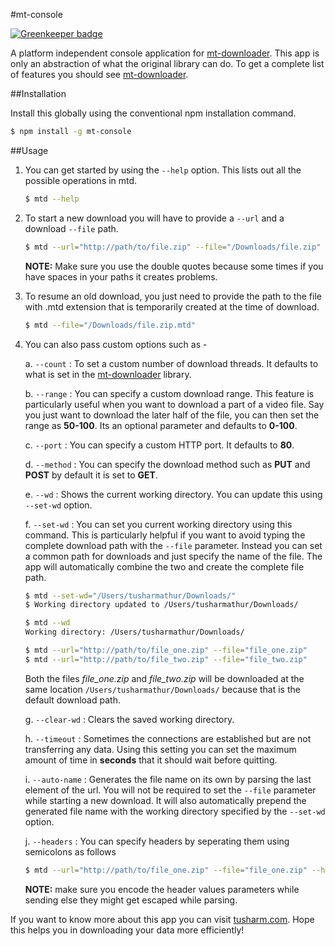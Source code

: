 #mt-console

[![Greenkeeper badge](https://badges.greenkeeper.io/tusharmath/mtd-console.svg)](https://greenkeeper.io/)

A platform independent console application for [mt-downloader](https://github.com/tusharmath/Multi-threaded-downloader). This app is only an abstraction of what the original library can do. To get a complete list of features you should see [mt-downloader](https://github.com/tusharmath/Multi-threaded-downloader).

##Installation

Install this globally using the conventional npm installation command.

```bash
$ npm install -g mt-console
```

##Usage

1. You can get started by using the ```--help``` option. This lists out all the possible operations in mtd.

    ```bash
    $ mtd --help
    ```

2. To start a new download you will have to provide a ```--url``` and a download ```--file``` path.

    ```bash
    $ mtd --url="http://path/to/file.zip" --file="/Downloads/file.zip"
    ```

    **NOTE:** Make sure you use the double quotes because some times if you have spaces in your paths it creates problems.

3. To resume an old download, you just need to provide the path to the file with .mtd extension that is temporarily created at the time of download.

    ```bash
    $ mtd --file="/Downloads/file.zip.mtd"
    ```

4. You can also pass custom options such as -

    a. ```--count``` : To set a custom number of download threads. It defaults to what is set in the [mt-downloader](https://github.com/tusharmath/Multi-threaded-downloader) library.

    b. ```--range``` : You can specify a custom download range. This feature is particularly useful when you want to download a part of a video file. Say you just want to download the later half of the file, you can then set the range as **50-100**. Its an optional parameter and defaults to **0-100**.

    c. ```--port``` : You can specify a custom HTTP port. It defaults to **80**.

    d. ```--method``` : You can specify the download method such as **PUT** and **POST** by default it is set to **GET**.

    e. ```--wd``` : Shows the current working directory. You can update this using ```--set-wd``` option.

    f. ```--set-wd``` : You can set you current working directory using this command. This is particularly helpful if you want to avoid typing the complete download path with the ```--file``` parameter. Instead you can set a common path for downloads and just specify the name of the file. The app will automatically combine the two and create the complete file path.

    ```bash
    $ mtd --set-wd="/Users/tusharmathur/Downloads/"
    $ Working directory updated to /Users/tusharmathur/Downloads/

    $ mtd --wd
    Working directory: /Users/tusharmathur/Downloads/

    $ mtd --url="http://path/to/file_one.zip" --file="file_one.zip"
    $ mtd --url="http://path/to/file_two.zip" --file="file_two.zip"

    ```

    Both the files *file_one.zip* and *file_two.zip* will be downloaded at the same location ```/Users/tusharmathur/Downloads/``` because that is the default download path.

    g. ```--clear-wd``` : Clears the saved working directory.

    h. ```--timeout``` : Sometimes the connections are established but are not transferring any data. Using this setting you can set the maximum amount of time in **seconds** that it should wait before quitting.

    i. ```--auto-name``` : Generates the file name on its own by parsing the last element of the url. You will not be required to set the ```--file``` parameter while starting a new download. It will also automatically prepend the generated file name with the working directory specified by the ```--set-wd``` option.

    j. ```--headers``` : You can specify headers by seperating them using semicolons as follows

    ```bash
    $ mtd --url="http://path/to/file_one.zip" --file="file_one.zip" --headers="user-agent:crawl-bot;cookie:abc%3D100%3Bpqr%3D200"
    ```

    **NOTE:** make sure you encode the header values parameters while sending else they might get escaped while parsing.

If you want to know more about this app you can visit [tusharm.com](http://tusharm.com/articles/mt-downloader). Hope this helps you in downloading your data more efficiently!

